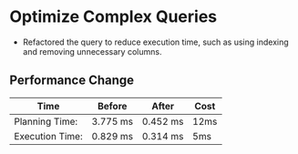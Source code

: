 # Optimize Complex Queries

- Refactored the query to reduce execution time, such as using indexing and removing unnecessary columns.

## Performance Change

| Time            | Before   | After    | Cost |
| --------------- | -------- | -------- | ---- |
| Planning Time:  | 3.775 ms | 0.452 ms | 12ms |
| Execution Time: | 0.829 ms | 0.314 ms | 5ms  |
